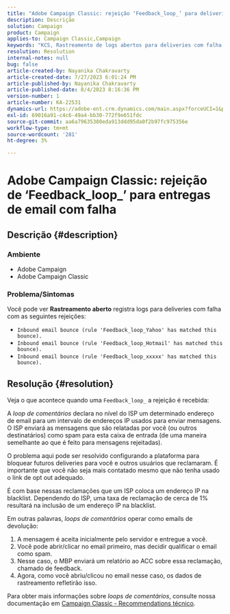 ```yaml
---
title: "Adobe Campaign Classic: rejeição ‘Feedback_loop_’ para deliveries de email com falha"
description: Descrição
solution: Campaign
product: Campaign
applies-to: Campaign Classic,Campaign
keywords: "KCS, Rastreamento de logs abertos para deliveries com falha, Loop de feedback, Rejeição de email de entrada, ACC,"
resolution: Resolution
internal-notes: null
bug: false
article-created-by: Nayanika Chakravarty
article-created-date: 7/27/2023 6:01:24 PM
article-published-by: Nayanika Chakravarty
article-published-date: 8/4/2023 8:16:36 PM
version-number: 1
article-number: KA-22531
dynamics-url: https://adobe-ent.crm.dynamics.com/main.aspx?forceUCI=1&pagetype=entityrecord&etn=knowledgearticle&id=ede15597-a72c-ee11-bdf4-6045bd006149
exl-id: 69016a91-c4c6-49a4-bb30-772f9e651fdc
source-git-commit: aa6a79635380eda913ddd95da0f2b97fc975356e
workflow-type: tm+mt
source-wordcount: '281'
ht-degree: 3%

---
```


# Adobe Campaign Classic: rejeição de ‘Feedback_loop_’ para entregas de email com falha

## Descrição {#description}


### Ambiente

- Adobe Campaign
- Adobe Campaign Classic


### Problema/Sintomas

Você pode ver <b>Rastreamento aberto</b> registra logs para deliveries com falha com as seguintes rejeições:

- `Inbound email bounce (rule 'Feedback_loop_Yahoo' has matched this bounce).`
- `Inbound email bounce (rule 'Feedback_loop_Hotmail' has matched this bounce).`
- `Inbound email bounce (rule 'Feedback_loop_xxxxx' has matched this bounce).`



## Resolução {#resolution}


Veja o que acontece quando uma `Feedback_loop_` a rejeição é recebida:

A *loop de comentários* declara no nível do ISP um determinado endereço de email para um intervalo de endereços IP usados para enviar mensagens. O ISP enviará as mensagens que são relatadas por você (ou outros destinatários) como spam para esta caixa de entrada (de uma maneira semelhante ao que é feito para mensagens rejeitadas).

O problema aqui pode ser resolvido configurando a plataforma para bloquear futuros deliveries para você e outros usuários que reclamaram. É importante que você não seja mais contatado mesmo que não tenha usado o link de opt out adequado.

É com base nessas reclamações que um ISP coloca um endereço IP na blacklist. Dependendo do ISP, uma taxa de reclamação de cerca de 1% resultará na inclusão de um endereço IP na blacklist.

Em outras palavras, *loops de comentários* operar como emails de devolução:

1. A mensagem é aceita inicialmente pelo servidor e entregue a você.
2. Você pode abrir/clicar no email primeiro, mas decidir qualificar o email como spam.
3. Nesse caso, o MBP enviará um relatório ao ACC sobre essa reclamação, chamado de feedback.
4. Agora, como você abriu/clicou no email nesse caso, os dados de rastreamento refletirão isso.


Para obter mais informações sobre *loops de comentários*, consulte nossa documentação em [Campaign Classic - Recommendations técnico](https://experienceleague.adobe.com/docs/deliverability-learn/deliverability-best-practice-guide/additional-resources/campaign/acc-technical-recommendations.html?lang=en#feedback-loop-acc).
